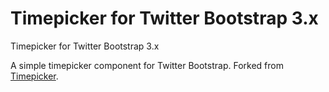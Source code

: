 Timepicker for Twitter Bootstrap 3.x
=======

Timepicker for Twitter Bootstrap 3.x 

A simple timepicker component for Twitter Bootstrap. Forked from <a href="https://github.com/jdewit/bootstrap-timepicker">Timepicker</a>.
